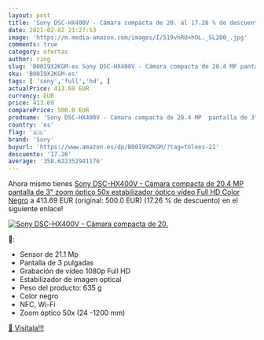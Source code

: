 ```yaml
---
layout: post
title: 'Sony DSC-HX400V - Cámara compacta de 20. al 17.26 % de descuento'
date: 2021-02-02 21:27:53
image: 'https://m.media-amazon.com/images/I/519vhRU+hOL._SL200_.jpg'
comments: true
category: ofertas
author: ring
slug: 'B00I9X2KGM-es Sony DSC-HX400V - Cámara compacta de 20.4 MP pantalla de...'
sku: 'B00I9X2KGM-es'
tags: [ 'sony','full','hd', ]
actualPrice: 413.69 EUR
currency: EUR
price: 413.69
comparePrice: 500.0 EUR
prodname: 'Sony DSC-HX400V - Cámara compacta de 20.4 MP  pantalla de 3"  zoom óptico 50x  estabilizador óptico  vídeo Full HD   Color Negro'
country: 'es'
flag: '🇪🇸'
brand: 'Sony'
buyurl: 'https://www.amazon.es/dp/B00I9X2KGM/?tag=tolees-21'
descuento: '17.26'
average: '358.622352941176'
---
```


Ahora mismo tienes [Sony DSC-HX400V - Cámara compacta de 20.4 MP  pantalla de 3"  zoom óptico 50x  estabilizador óptico  vídeo Full HD   Color Negro](https://www.amazon.es/dp/B00I9X2KGM/?tag=tolees-21) a 413.69 EUR (original: 500.0 EUR) (17.26 %  de descuento) en el siguiente enlace!

[![Sony DSC-HX400V - Cámara compacta de 20.](https://m.media-amazon.com/images/I/519vhRU+hOL._SL200_.jpg)](https://www.amazon.es/dp/B00I9X2KGM/?tag=tolees-21)

🔎:

- Sensor de 21.1 Mp
- Pantalla de 3 pulgadas
- Grabación de vídeo 1080p Full HD
- Estabilizador de imagen optical
- Peso del producto: 635 g
- Color negro
- NFC, Wi-Fi
- Zoom óptico 50x (24 -1200 mm)

[🛒 Visítala!!!](https://www.amazon.es/dp/B00I9X2KGM/?tag=tolees-21)
